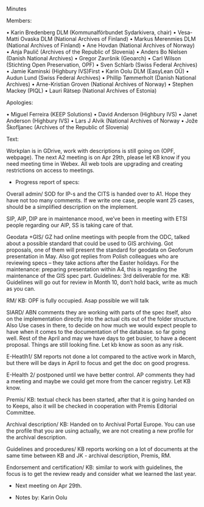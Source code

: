 Minutes

Members:

•	Karin Bredenberg DLM (Kommunalförbundet Sydarkivera, chair)
•	Vesa-Matti Ovaska DLM (National Archives of Finland)
•	Markus Merenmies DLM (National Archives of Finland)
•	Ane Hovdan (National Archives of Norway)
•	Anja Paulič (Archives of the Republic of Slovenia) 
•	Anders Bo Nielsen (Danish National Archives)
•	Gregor Završnik (Geoarch)
•	Carl Wilson (Stichting Open Preservation, OPF)
•	Sven Schlarb (Swiss Federal Archives)
•	Jamie Kaminski (Highbury IVS)First 
•	Karin Oolu DLM (EasyLean OÜ)
•	Audun Lund (Swiss Federal Archives)
•	Phillip Tømmerholt (Danish National Archives)
•	Arne-Kristian Groven (National Archives of Norway) 
•	Stephen Mackey (PIQL)
•	Lauri Rätsep (National Archives of Estonia) 

Apologies: 

•	Miguel Ferreira (KEEP Solutions)
•	David Anderson (Highbury IVS)
•	Janet Anderson (Highbury IVS) 
•	Lars J Alvik (National Archives of Norway 
•	Jože Škofljanec (Archives of the Republic of Slovenia)


Text:

Workplan is in GDrive, work with descriptions is still going on (OPF, webpage). The next A2 meeting is on Apr 29th, please let KB know if you need meeting time in Webex. All web tools are upgrading and creating restrictions on access to meetings. 

- Progress report of specs:

Overall admin/ SOD for IP-s and the CITS is handed over to A1. Hope they have not too many comments. If we write one case, people want 25 cases, should be a simplified description on the implement. 

SIP, AIP, DIP are in maintenance mood, we’ve been in meeting with ETSI people regarding our AIP, SS is taking care of that. 

Geodata +GIS/ GZ had online meetings with people from the ODC, talked about a possible standard that could be used to GIS archiving. Got proposals, one of them will present the standard for geodata on Geoforum presentation in May. Also got replies from Polish colleagues who are reviewing specs – they take actions after the Easter holidays. For the maintenance: preparing presentation within A4, this is regarding the maintenance of the GIS spec part. Guidelines: 3rd deliverable for me. KB: Guidelines will go out for review in Month 10, don’t hold back, write as much as you can. 

RM/ KB: OPF is fully occupied. Asap possible we will talk 

SIARD/ ABN comments they are working with parts of the spec itself, also on the implementation directly into the actual cits out of the folder structure.  Also Use cases in there, to decide on how much we would expect people to have when it comes to the documentation of the database. so far going well. Rest of the April and may we have days to get busier, to have a decent proposal. Things are still looking fine. Let kb know as soon as any risk.  

E-Heatlh1/ SM reports not done a lot compared to the active work in March, but there will be days in April to focus and get the doc on good progress.  

E-Health 2/ postponed until we have better control. AP comments they had a meeting and maybe we could get more from the cancer registry.  Let KB know. 

Premis/ KB: textual check has been started, after that it is going handed on to Keeps, also it will be checked in cooperation with Premis Editorial Committee.   

Archival description/ KB: Handed on to Archival Portal Europe. You can use the profile that you are using actually, we are not creating a new profile for the archival description. 

Guidelines and procedures/ KB reports working on a lot of documents at the same time between KB and JK - archival description, Premis, RM. 

Endorsement and certification/ KB: similar to work with guidelines, the focus is to get the review ready and consider what we learned the last year. 

- Next meeting on Apr 29th.

- Notes by: Karin Oolu

